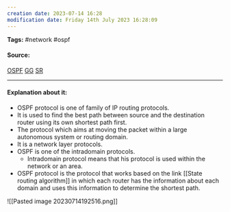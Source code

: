 ```yaml
---
creation date: 2023-07-14 16:28
modification date: Friday 14th July 2023 16:28:09
---
```


**Tags:** #network #ospf

#### Source:
[OSPF](https://www.cloudflare.com/learning/network-layer/what-is-routing/)
[GG](https://www.geeksforgeeks.org/open-shortest-path-first-ospf-protocol-states/)
[SR](https://www.scaler.com/topics/ospf-protocol/)

--------------------------------------

#### Explanation about it:

* OSPF protocol is one of family of IP routing protocols.
* It is used to find the best path between source and the destination router using its own shortest path first.
* The protocol which aims at moving the packet within a large autonomous system or routing domain.
* It is a network layer protocols.
* OSPF is one of the intradomain protocols.
	* Intradomain protocol means that his protocol is used within the network or an area.
* OSPF protocol is the protocol that works based on the link [[State routing algorithm]] in which each router has the information about each domain and uses this information to determine the shortest path.

![[Pasted image 20230714192516.png]]

